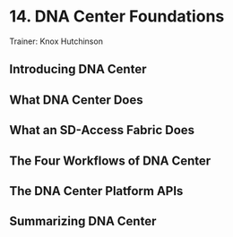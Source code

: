 # 14. DNA Center Foundations

Trainer: Knox Hutchinson


## Introducing DNA Center




## What DNA Center Does




## What an SD-Access Fabric Does




## The Four Workflows of DNA Center




## The DNA Center Platform APIs




## Summarizing DNA Center




